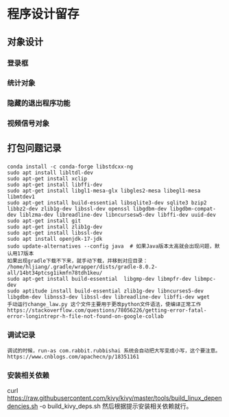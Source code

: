 # 程序设计留存
## 对象设计

### 登录框
### 统计对象
### 隐藏的退出程序功能
### 视频信号对象
## 打包问题记录
###
    conda install -c conda-forge libstdcxx-ng
    sudo apt install libltdl-dev
    sudo apt-get install xclip
    sudo apt-get install libffi-dev
    sudo apt-get install libgl1-mesa-glx libgles2-mesa libegl1-mesa libmtdev1
    sudo apt-get install build-essential libsqlite3-dev sqlite3 bzip2 libbz2-dev zlib1g-dev libssl-dev openssl libgdbm-dev libgdbm-compat-dev liblzma-dev libreadline-dev libncursesw5-dev libffi-dev uuid-dev
    sudo apt-get install git
    sudo apt-get install zlib1g-dev
    sudo apt-get install libssl-dev
    sudo apt install openjdk-17-jdk
    sudo update-alternatives --config java  # 如果Java版本太高就会出现问题，默认用17版本
    如果出现gradle下载不下来，就手动下载，并移到对应目录： /home/hljiang/.gradle/wrapper/dists/gradle-8.0.2-all/14bt34ptcsg1ikmfn78tdh1keu/
    sudo apt-get install build-essential  libgmp-dev libmpfr-dev libmpc-dev
    sudo aptitude install build-essential zlib1g-dev libncurses5-dev libgdbm-dev libnss3-dev libssl-dev libreadline-dev libffi-dev wget
    手动运行change_law.py 这个文件主要用于更改python文件语法，使编译正常工作
    https://stackoverflow.com/questions/78056226/getting-error-fatal-error-longintrepr-h-file-not-found-on-google-collab
    
    
### 调试记录
    调试的时候，run-as com.rabbit.rubbishai 系统会自动把大写变成小写，这个要注意。
    https://www.cnblogs.com/apachecn/p/18351161

### 安装相关依赖
curl https://raw.githubusercontent.com/kivy/kivy/master/tools/build_linux_dependencies.sh -o build_kivy_deps.sh
然后根据提示安装相关依赖就行。
